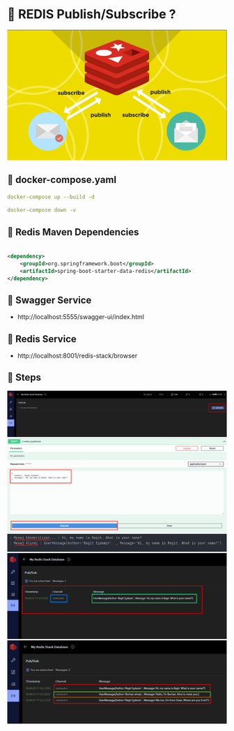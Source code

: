# 🎯 REDIS Publish/Subscribe ?

<img src="https://github.com/rasitesdmr/SpringBoot-Redis-PubSub/blob/master/image/r7.png">

## 📌 docker-compose.yaml

```yaml
docker-compose up --build -d
```

```yaml
docker-compose down -v
```

## 📌 Redis Maven Dependencies

```xml

<dependency>
    <groupId>org.springframework.boot</groupId>
    <artifactId>spring-boot-starter-data-redis</artifactId>
</dependency>
```

## 📌 Swagger Service

* http://localhost:5555/swagger-ui/index.html

## 📌 Redis Service

* http://localhost:8001/redis-stack/browser

## 📌 Steps

<img src="https://github.com/rasitesdmr/SpringBoot-Redis-PubSub/blob/master/image/r1.png">

<img src="https://github.com/rasitesdmr/SpringBoot-Redis-PubSub/blob/master/image/r2.png">

<img src="https://github.com/rasitesdmr/SpringBoot-Redis-PubSub/blob/master/image/r3.png">

<img src="https://github.com/rasitesdmr/SpringBoot-Redis-PubSub/blob/master/image/r4.png">

<img src="https://github.com/rasitesdmr/SpringBoot-Redis-PubSub/blob/master/image/r5.png">
